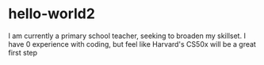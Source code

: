 # hello-world2

I am currently a primary school teacher, seeking to broaden my skillset. I have 0 experience with coding, but feel like Harvard's CS50x will be a great first step

